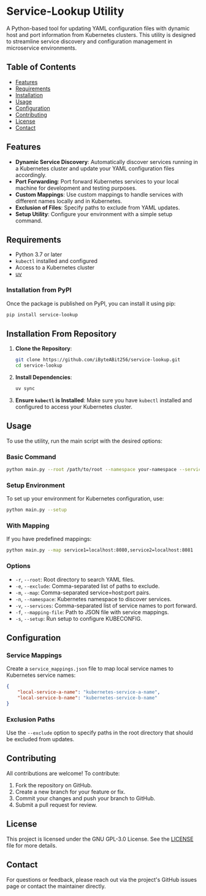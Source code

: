 # Service-Lookup Utility

A Python-based tool for updating YAML configuration files with dynamic host and port information from Kubernetes clusters. This utility is designed to streamline service discovery and configuration management in microservice environments.

## Table of Contents

- [Features](#features)
- [Requirements](#requirements)
- [Installation](#installation)
- [Usage](#usage)
- [Configuration](#configuration)
- [Contributing](#contributing)
- [License](#license)
- [Contact](#contact)

## Features

- **Dynamic Service Discovery**: Automatically discover services running in a Kubernetes cluster and update your YAML configuration files accordingly.
- **Port Forwarding**: Port forward Kubernetes services to your local machine for development and testing purposes.
- **Custom Mappings**: Use custom mappings to handle services with different names locally and in Kubernetes.
- **Exclusion of Files**: Specify paths to exclude from YAML updates.
- **Setup Utility**: Configure your environment with a simple setup command.

## Requirements

- Python 3.7 or later
- `kubectl` installed and configured
- Access to a Kubernetes cluster
- [uv](https://docs.astral.sh/uv/)

### Installation from PyPI

Once the package is published on PyPI, you can install it using pip:
```bash
pip install service-lookup
```

## Installation From Repository

1. **Clone the Repository**:
   ```bash
   git clone https://github.com/iByteABit256/service-lookup.git
   cd service-lookup
   ```

2. **Install Dependencies**:
   ```bash
   uv sync
   ```

3. **Ensure `kubectl` is Installed**:
   Make sure you have `kubectl` installed and configured to access your Kubernetes cluster.

## Usage

To use the utility, run the main script with the desired options:

### Basic Command

```bash
python main.py --root /path/to/root --namespace your-namespace --services service1,service2 --exclude path/to/exclude
```

### Setup Environment

To set up your environment for Kubernetes configuration, use:

```bash
python main.py --setup
```

### With Mapping

If you have predefined mappings:


```bash
python main.py --map service1=localhost:8080,service2=localhost:8081
```

### Options

- `-r`, `--root`: Root directory to search YAML files.
- `-e`, `--exclude`: Comma-separated list of paths to exclude.
- `-m`, `--map`: Comma-separated service=host:port pairs.
- `-n`, `--namespace`: Kubernetes namespace to discover services.
- `-v`, `--services`: Comma-separated list of service names to port forward.
- `-f`, `--mapping-file`: Path to JSON file with service mappings.
- `-s`, `--setup`: Run setup to configure KUBECONFIG.

## Configuration

### Service Mappings

Create a `service_mappings.json` file to map local service names to Kubernetes service names:

```json
{
    "local-service-a-name": "kubernetes-service-a-name",
    "local-service-b-name": "kubernetes-service-b-name"
}
```

### Exclusion Paths

Use the `--exclude` option to specify paths in the root directory that should be excluded from updates.

## Contributing

All contributions are welcome! To contribute:

1. Fork the repository on GitHub.
2. Create a new branch for your feature or fix.
3. Commit your changes and push your branch to GitHub.
4. Submit a pull request for review.

## License

This project is licensed under the GNU GPL-3.0 License. See the [LICENSE](LICENSE) file for more details.

## Contact

For questions or feedback, please reach out via the project's GitHub issues page or contact the maintainer directly.
